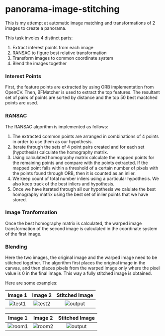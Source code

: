 # panorama-image-stitching

This is my attempt at automatic image matching and transformations of 2 images to create a panorama.

This task involes 4 distinct parts:
1. Extract interest points from each image
2. RANSAC to figure best relative transformation
3. Transform images to common coordinate system
4. Blend the images together

### Interest Points

First, the feature points are extracted by using ORB implementation from OpenCV. Then, BFMatcher is used to extract the top features. The resultant set of pairs of points are sorted by distance and the top 50 best mactched points are used.

### RANSAC
The RANSAC algorithm is implemented as follows:
1. The extracted common points are arranged in combinations of 4 points in order to use them as our hypothesis.
2. Iterate through the sets of 4 point pairs created and for each set (hypothesis) calculate the homography matrix.
3. Using calculated homography matrix calculate the mapped points for the remaining points and compare with the points extracted. If the mapped point falls within a threshold of a certain number of pixels with the points found through ORB, then it is counted as an inlier. 
4. We keep count of total number inliers using a particular hypothesis. We also keep track of the best inliers and hypothesis.
5. Once we have iterated through all our hypothesis we calulate the best homography matrix using the best set of inlier points that we have stored.

### Image Tranformation

Once the best homography matrix is calculated, the warped image transformation of the second image is calculated in the coordinate system of the first image.

### Blending

Here the two images, the original image and the warped image need to be stitched together. The algorithm first places the original image in the canvas, and then places pixels from the warped image only where the pixel value is 0 in the final image. This way a fully stitched image is obtained. 

Here are some examples:

Image 1           |  Image 2           | Stitched Image           
:-------------------------:|:-------------------------:|:-------------------------:
![test1](https://user-images.githubusercontent.com/55157425/183475879-a19994ca-7ca8-4701-b613-8235a7b8ea22.png) | ![test2](https://user-images.githubusercontent.com/55157425/183475907-69dbb219-f9e4-478f-8836-787a1839cb63.png) | ![output](https://user-images.githubusercontent.com/55157425/183475951-4bf58ca8-a4a7-45b6-9b08-e89e8d070541.jpg)

Image 1           |  Image 2           | Stitched Image           
:-------------------------:|:-------------------------:|:-------------------------:
![room1](https://user-images.githubusercontent.com/55157425/183476035-28cafe00-972e-4f90-8660-3fec73799fc6.png) | ![room2](https://user-images.githubusercontent.com/55157425/183476054-78feaed8-f429-4d4f-ad1e-049a44930d59.png) | ![output](https://user-images.githubusercontent.com/55157425/183476654-71bc3752-71d6-42c9-8c8d-c7c97f2fe904.jpg)



